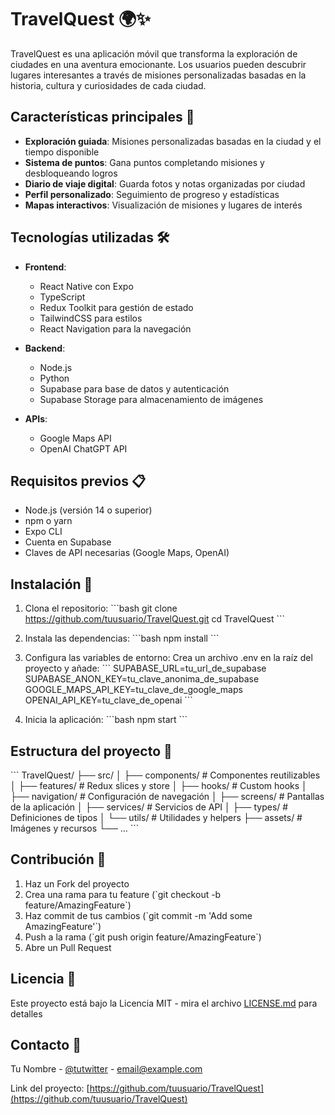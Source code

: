 # TravelQuest 🌍✨

TravelQuest es una aplicación móvil que transforma la exploración de ciudades en una aventura emocionante. Los usuarios pueden descubrir lugares interesantes a través de misiones personalizadas basadas en la historia, cultura y curiosidades de cada ciudad.

## Características principales 🎯

- **Exploración guiada**: Misiones personalizadas basadas en la ciudad y el tiempo disponible
- **Sistema de puntos**: Gana puntos completando misiones y desbloqueando logros
- **Diario de viaje digital**: Guarda fotos y notas organizadas por ciudad
- **Perfil personalizado**: Seguimiento de progreso y estadísticas
- **Mapas interactivos**: Visualización de misiones y lugares de interés

## Tecnologías utilizadas 🛠️

- **Frontend**:
  - React Native con Expo
  - TypeScript
  - Redux Toolkit para gestión de estado
  - TailwindCSS para estilos
  - React Navigation para la navegación

- **Backend**:
  - Node.js
  - Python
  - Supabase para base de datos y autenticación
  - Supabase Storage para almacenamiento de imágenes

- **APIs**:
  - Google Maps API
  - OpenAI ChatGPT API

## Requisitos previos 📋

- Node.js (versión 14 o superior)
- npm o yarn
- Expo CLI
- Cuenta en Supabase
- Claves de API necesarias (Google Maps, OpenAI)

## Instalación 🚀

1. Clona el repositorio:
\`\`\`bash
git clone https://github.com/tuusuario/TravelQuest.git
cd TravelQuest
\`\`\`

2. Instala las dependencias:
\`\`\`bash
npm install
\`\`\`

3. Configura las variables de entorno:
Crea un archivo .env en la raíz del proyecto y añade:
\`\`\`
SUPABASE_URL=tu_url_de_supabase
SUPABASE_ANON_KEY=tu_clave_anonima_de_supabase
GOOGLE_MAPS_API_KEY=tu_clave_de_google_maps
OPENAI_API_KEY=tu_clave_de_openai
\`\`\`

4. Inicia la aplicación:
\`\`\`bash
npm start
\`\`\`

## Estructura del proyecto 📁

\`\`\`
TravelQuest/
├── src/
│   ├── components/     # Componentes reutilizables
│   ├── features/       # Redux slices y store
│   ├── hooks/         # Custom hooks
│   ├── navigation/    # Configuración de navegación
│   ├── screens/       # Pantallas de la aplicación
│   ├── services/      # Servicios de API
│   ├── types/        # Definiciones de tipos
│   └── utils/        # Utilidades y helpers
├── assets/           # Imágenes y recursos
└── ...
\`\`\`

## Contribución 🤝

1. Haz un Fork del proyecto
2. Crea una rama para tu feature (\`git checkout -b feature/AmazingFeature\`)
3. Haz commit de tus cambios (\`git commit -m 'Add some AmazingFeature'\`)
4. Push a la rama (\`git push origin feature/AmazingFeature\`)
5. Abre un Pull Request

## Licencia 📄

Este proyecto está bajo la Licencia MIT - mira el archivo [LICENSE.md](LICENSE.md) para detalles

## Contacto 📧

Tu Nombre - [@tutwitter](https://twitter.com/tutwitter) - email@example.com

Link del proyecto: [https://github.com/tuusuario/TravelQuest](https://github.com/tuusuario/TravelQuest)
